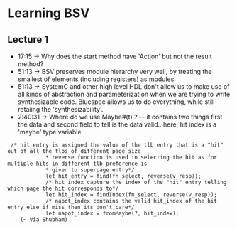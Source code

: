 # Learning BSV

## Lecture 1

- 17:15 -> Why does the start method have 'Action' but not the result method?
- 51:13 -> BSV preserves module hierarchy very well, by treating the smallest of elements (including registers) as modules.
- 51:13 -> SystemC and other high level HDL don't allow us to make use of all kinds of abstraction and parameterization when we are trying to write synthesizable code. Bluespec allows us to do everything, while still retaiing the 'synthesizability'.
- 2:40:31 -> Where do we use Maybe#(t) ? 
-- it contains two things first the data and second field to tell is the data valid.. here, hit index is a 'maybe' type variable.

```
 /* hit entry is assigned the value of the tlb entry that is a "hit" out of all the tlbs of different page size
			* reverse function is used in selecting the hit as for multiple hits in different tlb preference is
			* given to superpage entry*/
			let hit_entry = find(fn_select, reverse(v_resp));
			/* hit index capture the index of the "hit" entry telling which page the hit corresponds to*/ 
			let hit_index = findIndex(fn_select, reverse(v_resp));
			/* napot_index contains the valid hit_index of the hit entry else if miss then its don't care*/
			let napot_index = fromMaybe(?, hit_index);
    (~ Via Shubham)
```